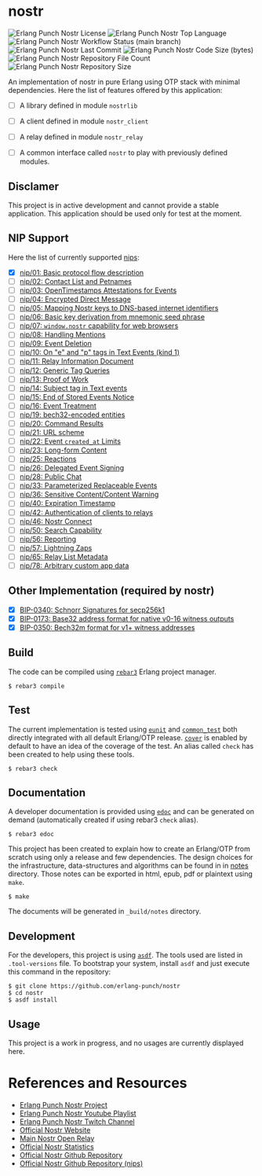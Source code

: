 # nostr

![Erlang Punch Nostr License](https://img.shields.io/github/license/erlang-punch/nostr)
![Erlang Punch Nostr Top Language](https://img.shields.io/github/languages/top/erlang-punch/nostr)
![Erlang Punch Nostr Workflow Status (main branch)](https://img.shields.io/github/actions/workflow/status/erlang-punch/nostr/test.yaml?branch=main)
![Erlang Punch Nostr Last Commit](https://img.shields.io/github/last-commit/erlang-punch/nostr)
![Erlang Punch Nostr Code Size (bytes)](https://img.shields.io/github/languages/code-size/erlang-punch/nostr)
![Erlang Punch Nostr Repository File Count](https://img.shields.io/github/directory-file-count/erlang-punch/nostr)
![Erlang Punch Nostr Repository Size](https://img.shields.io/github/repo-size/erlang-punch/nostr)

An implementation of nostr in pure Erlang using OTP stack with minimal
dependencies. Here the list of features offered by this application:

 - [ ] A library defined in module `nostrlib`

 - [ ] A client defined in module `nostr_client`

 - [ ] A relay defined in module `nostr_relay`

 - [ ] A common interface called `nostr` to play with previously
       defined modules.

## Disclamer

This project is in active development and cannot provide a stable
application. This application should be used only for test at the
moment.

## NIP Support

Here the list of currently supported
[nips](https://github.com/nostr-protocol/nips):

 - [x] [nip/01: Basic protocol flow description](https://github.com/nostr-protocol/nips/blob/master/01.md)
 - [ ] [nip/02: Contact List and Petnames](https://github.com/nostr-protocol/nips/blob/master/02.md)
 - [ ] [nip/03: OpenTimestamps Attestations for Events](https://github.com/nostr-protocol/nips/blob/master/03.md)
 - [ ] [nip/04: Encrypted Direct Message](https://github.com/nostr-protocol/nips/blob/master/04.md)
 - [ ] [nip/05: Mapping Nostr keys to DNS-based internet identifiers](https://github.com/nostr-protocol/nips/blob/master/05.md)
 - [ ] [nip/06: Basic key derivation from mnemonic seed phrase](https://github.com/nostr-protocol/nips/blob/master/06.md)
 - [ ] [nip/07: `window.nostr` capability for web browsers](https://github.com/nostr-protocol/nips/blob/master/07.md)
 - [ ] [nip/08: Handling Mentions](https://github.com/nostr-protocol/nips/blob/master/08.md)
 - [ ] [nip/09: Event Deletion](https://github.com/nostr-protocol/nips/blob/master/09.md)
 - [ ] [nip/10: On "e" and "p" tags in Text Events (kind 1)](https://github.com/nostr-protocol/nips/blob/master/10.md)
 - [ ] [nip/11: Relay Information Document](https://github.com/nostr-protocol/nips/blob/master/11.md)
 - [ ] [nip/12: Generic Tag Queries](https://github.com/nostr-protocol/nips/blob/master/12.md)
 - [ ] [nip/13: Proof of Work](https://github.com/nostr-protocol/nips/blob/master/13.md)
 - [ ] [nip/14: Subject tag in Text events](https://github.com/nostr-protocol/nips/blob/master/14.md)
 - [ ] [nip/15: End of Stored Events Notice](https://github.com/nostr-protocol/nips/blob/master/15.md)
 - [ ] [nip/16: Event Treatment](https://github.com/nostr-protocol/nips/blob/master/16.md)
 - [ ] [nip/19: bech32-encoded entities](https://github.com/nostr-protocol/nips/blob/master/19.md)
 - [ ] [nip/20: Command Results](https://github.com/nostr-protocol/nips/blob/master/20.md)
 - [ ] [nip/21: URL scheme](https://github.com/nostr-protocol/nips/blob/master/21.md)
 - [ ] [nip/22: Event `created_at` Limits](https://github.com/nostr-protocol/nips/blob/master/22.md)
 - [ ] [nip/23: Long-form Content](https://github.com/nostr-protocol/nips/blob/master/23.md)
 - [ ] [nip/25: Reactions](https://github.com/nostr-protocol/nips/blob/master/25.md)
 - [ ] [nip/26: Delegated Event Signing](https://github.com/nostr-protocol/nips/blob/master/26.md)
 - [ ] [nip/28: Public Chat](https://github.com/nostr-protocol/nips/blob/master/28.md)
 - [ ] [nip/33: Parameterized Replaceable Events](https://github.com/nostr-protocol/nips/blob/master/33.md)
 - [ ] [nip/36: Sensitive Content/Content Warning](https://github.com/nostr-protocol/nips/blob/master/36.md)
 - [ ] [nip/40: Expiration Timestamp](https://github.com/nostr-protocol/nips/blob/master/40.md)
 - [ ] [nip/42: Authentication of clients to relays](https://github.com/nostr-protocol/nips/blob/master/42.md)
 - [ ] [nip/46: Nostr Connect](https://github.com/nostr-protocol/nips/blob/master/46.md)
 - [ ] [nip/50: Search Capability](https://github.com/nostr-protocol/nips/blob/master/50.md)
 - [ ] [nip/56: Reporting](https://github.com/nostr-protocol/nips/blob/master/56.md)
 - [ ] [nip/57: Lightning Zaps](https://github.com/nostr-protocol/nips/blob/master/57.md)
 - [ ] [nip/65: Relay List Metadata](https://github.com/nostr-protocol/nips/blob/master/65.md)
 - [ ] [nip/78: Arbitrary custom app data](https://github.com/nostr-protocol/nips/blob/master/78.md)

## Other Implementation (required by nostr)

 - [x] [BIP-0340: Schnorr Signatures for secp256k1](https://github.com/bitcoin/bips/blob/master/bip-0340.mediawiki)
 - [x] [BIP-0173: Base32 address format for native v0-16 witness outputs](https://github.com/bitcoin/bips/blob/master/bip-0173.mediawiki)
 - [x] [BIP-0350: Bech32m format for v1+ witness addresses](https://github.com/bitcoin/bips/blob/master/bip-0350.mediawiki)

## Build

The code can be compiled using
[`rebar3`](https://github.com/erlang/rebar3) Erlang project manager.

    $ rebar3 compile

## Test

The current implementation is tested using
[`eunit`](https://www.erlang.org/doc/apps/eunit/chapter.html) and
[`common_test`](https://www.erlang.org/doc/apps/common_test/basics_chapter.html)
both directly integrated with all default Erlang/OTP
release. [`cover`](https://www.erlang.org/doc/man/cover.html) is
enabled by default to have an idea of the coverage of the test. An
alias called `check` has been created to help using these tools.

    $ rebar3 check

## Documentation

A developer documentation is provided using
[`edoc`](https://www.erlang.org/doc/apps/edoc/chapter.html) and can be
generated on demand (automatically created if using rebar3 `check`
alias).

    $ rebar3 edoc

This project has been created to explain how to create an Erlang/OTP
from scratch using only a release and few dependencies. The design
choices for the infrastructure, data-structures and algorithms can be
found in in [notes](notes) directory. Those notes can be exported in
html, epub, pdf or plaintext using `make`.

    $ make

The documents will be generated in `_build/notes` directory.

## Development

For the developers, this project is using
[`asdf`](https://asdf-vm.com/). The tools used are listed in
`.tool-versions` file. To bootstrap your system, install `asdf` and
just execute this command in the repository:

    $ git clone https://github.com/erlang-punch/nostr
    $ cd nostr
    $ asdf install

## Usage

This project is a work in progress, and no usages are currently
displayed here.

# References and Resources

 - [Erlang Punch Nostr Project](https://github.com/erlang-punch/nostr)
 - [Erlang Punch Nostr Youtube Playlist](https://www.youtube.com/watch?v=4wMedr4k8zM&list=PL_1kmBlWRPQmC4hs5EK35-mxkSTITxpS6)
 - [Erlang Punch Nostr Twitch Channel](https://www.twitch.tv/erlangpunch)
 - [Official Nostr Website](https://nostr.com/)
 - [Main Nostr Open Relay](https://nostr.ch/)
 - [Official Nostr Statistics](https://nostr.watch/)
 - [Official Nostr Github Repository](https://github.com/nostr-protocol/)
 - [Official Nostr Github Repository (nips)](https://github.com/nostr-protocol/nips/)
